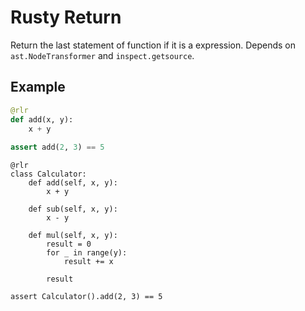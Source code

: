 # Rusty Return
Return the last statement of function if it is a expression. Depends on `ast.NodeTransformer` and `inspect.getsource`.
## Example
```py
@rlr
def add(x, y):
    x + y
    
assert add(2, 3) == 5
```

```
@rlr
class Calculator:
    def add(self, x, y):
        x + y
    
    def sub(self, x, y):
        x - y
    
    def mul(self, x, y):
        result = 0
        for _ in range(y):
            result += x
        
        result

assert Calculator().add(2, 3) == 5
```

